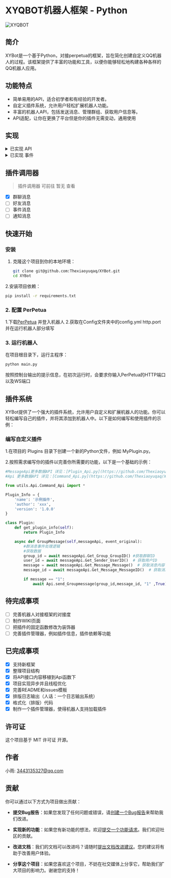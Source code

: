 # XYQBOT机器人框架 - Python

![XYQBOT](https://skin.459mc.cn/tu.png)


## 简介

XYBot是一个基于Python，对接perpetua的框架，旨在简化创建自定义QQ机器人的过程。该框架提供了丰富的功能和工具，以便你能够轻松地构建各种各样的QQ机器人应用。

## 功能特点

- 简单易用的API，适合初学者和有经验的开发者。
- 自定义插件系统，允许用户轻松扩展机器人功能。
- 丰富的机器人API，包括发送消息、管理群组、获取用户信息等。
- API适配，让你在更换了平台但是你的插件无需变动，通用使用

## 实现

<details>
<summary>已实现 API</summary>

### 符合 OneBot 标准的 API

| API                      | 功能                   |
| ------------------------ | ---------------------- |
| /send_group_msg          | [发送群消息]           |
| /get_group_info          | [获取群信息]           |
| 等待适配      | ..            |

[发送群消息]: https://github.com/botuniverse/onebot-11/blob/master/api/public.md#send_group_msg-%E5%8F%91%E9%80%81%E7%BE%A4%E6%B6%88%E6%81%AF
[获取群信息]: https://github.com/botuniverse/onebot-11/blob/master/api/public.md#get_group_info-%E8%8E%B7%E5%8F%96%E7%BE%A4%E4%BF%A1%E6%81%AF
</details>

<details>
<summary>已实现 事件</summary>

### 符合 OneBot 标准的 事件

| 事件                      | 功能                   |
| ------------------------ | ---------------------- |
| 消息          | [Message]           |
| 等待适配      | ..            |

[Message]: https://github.com/botuniverse/onebot-11/blob/master/event/message.md
</details>

## 插件调用器

> 插件调用器 可前往 暂无 查看

- [x] 群聊消息
- [ ] 好友消息
- [ ] 事件消息
- [ ] 通知消息

## 快速开始

### 安装

1. 克隆这个项目到你的本地环境：

   ```bash
   git clone git@github.com:Thexiaoyuqaq/XYBot.git
   cd XYBot
   
2.安装项目依赖：

   ```bash
   pip install -r requirements.txt
   ```

### 2. 配置 PerPetua

   1.下载[PerPetua](https://github.com/IUnlimit/perpetua) 并登入机器人
   2.获取在Config文件夹中的config.yml http.port 并在运行机器人部分填写
   

### 3. 运行机器人

   在项目根目录下，运行主程序：
   ```bash
   python main.py
   ```
   按照控制台输出的提示信息，在初次运行时，会要求你输入PerPetua的HTTP端口以及WS端口

## 插件系统

   XYBot提供了一个强大的插件系统，允许用户自定义和扩展机器人的功能。你可以轻松编写自己的插件，并将其添加到机器人中。以下是如何编写和使用插件的示例：

### 编写自定义插件

   1.在项目的 Plugins 目录下创建一个新的Python文件，例如 MyPlugin.py。
   
   2.按照需求编写你的插件以完善你所需要的功能，以下是一个基础的示例：
   
```Python
#MessageApi更多数据API 详见：[Plugin_Api.py](https://github.com/Thexiaoyuqaq/XYBot/blob/main/utils/Api/Plugin_Api.py)
#Api 更多数据API 详见：[Command_Api.py](https://github.com/Thexiaoyuqaq/XYBot/blob/main/utils/Api/Command_Api.py)

from utils.Api.Command_Api import *

Plugin_Info = {
    'name': '示例插件',
    'author': 'xxx',
    'version': '1.0.0'
}

class Plugin:
    def get_plugin_info(self):
        return Plugin_Info

    async def GroupMessage(self,messageApi, event_original):
        #群消息事件处理逻辑
        #获取数据
        group_id = await messageApi.Get_Group_GroupID() #获取群聊ID
        user_id = await messageApi.Get_Sender_UserID()  # 获取用户ID
        message = await messageApi.Get_Message_Message()  # 获取消息内容
        message_id = await messageApi.Get_Message_MessageID()  # 获取消息ID

        if message == "1":
            await Api.send_Groupmessage(group_id,message_id, "1" ,True)
```

## 待完成事项
- [ ] 完善机器人对接框架的对接度
- [ ] 制作WIKI页面
- [ ] 把插件的固定函数修改为装饰器
- [ ] 完善插件管理器，例如插件信息，插件依赖等功能

## 已完成事项

- [x] 支持新框架
- [x] 整理项目结构
- [x] 将API接口内容移植到Api函数下
- [x] 项目实现异步并且线程优化
- [x] 完善README和issues模板
- [x] 排版日志输出（人话：一个日志输出系统）
- [x] 格式化（排版）代码
- [x] 制作一个插件管理器，使得机器人支持加载插件

## 许可证

   这个项目基于 MIT 许可证 开源。

## 作者

   小雨: 3443135327@qq.com

## 贡献

   你可以通过以下方式为项目做出贡献：

   - **提交Bug报告**：如果您发现了任何问题或错误，请[创建一个Bug报告](https://github.com/Thexiaoyuqaq/XYBot/issues/new?assignees=&labels=BUG&projects=&template=bug_report.md&title=%5BBUG%5D+-+%E5%9C%A8%E6%AD%A4%E5%A1%AB%E5%86%99Bug%E7%9A%84%E7%AE%80%E8%A6%81%E6%8F%8F%E8%BF%B0)来帮助我们改进。

   - **实现新的功能**：如果您有新功能的想法，欢迎[提交一个功能请求](https://github.com/Thexiaoyuqaq/XYBot/issues/new?assignees=&labels=BUG&projects=&template=bug_report.md&title=%5BBUG%5D+-+%E5%9C%A8%E6%AD%A4%E5%A1%AB%E5%86%99Bug%E7%9A%84%E7%AE%80%E8%A6%81%E6%8F%8F%E8%BF%B0)。我们欢迎社区的贡献。

   - **改进文档**：我们的文档可以改进吗？请随时[提出文档改进建议](https://github.com/Thexiaoyuqaq/XYBot/edit/main/README.md)。您的建议将有助于改善用户体验。

   - **分享这个项目**：如果您喜欢这个项目，不妨在社交媒体上分享它，帮助我们扩大项目的影响力。谢谢您的支持！


